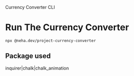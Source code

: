 Currency Converter CLI

# Run The Currency Converter

```
npx @neha.dev/project-currency-converter

```
## Package used
inquirer|chalk|chalk_animation
